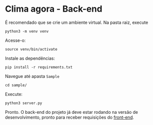 # Clima agora - Back-end #

É recomendado que se crie um ambiente virtual.
Na pasta raiz, execute 

```python3 -m venv venv```

Acesse-o:

```source venv/bin/activate```

Instale as dependências:

```pip install -r requirements.txt```

Navegue até apasta `Sample`

```cd sample/```

Execute:

```python3 server.py```

Pronto. O back-end do projeto já deve estar rodando na versão de desenvolvimento, pronto para receber requisições do [front-end](https://github.com/ineph/front-clima-agora).

